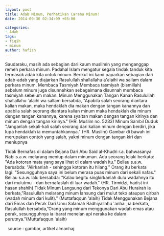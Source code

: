 ```yaml
---
layout: post
title: Adab Minum, Perhatikan Caramu Minum!
date: 2014-09-30 02:34:09 +03:00

categories:
- Adab
tags:
- fiqih
- minum
author: hafizh
---
```

Saudaraku, masih ada sebagian dari kaum muslimin yang menganggap remeh perkara minum. Padahal Islam mengatur segala tindak tanduk kita termasuk adab kita untuk minum. Berikut ini kami paparkan sebagian dari adab-adab yang diajarkan Rasulullah shallallahu a'alaihi wa sallam dalam perkara minum.
Membaca Tasmiyah
Membaca tasmiyah (bismillah) sebelum minum juga disunnahkan sebagaimana disunnah membaca tasmiyah sebelum makan.
Minum Menggunakan Tangan Kanan
Rasulullah shallallahu 'alaihi wa sallam bersabda, "Apabila salah seorang diantara kalian makan, maka hendaklah dia makan dengan tangan kanannya dan apabila salah seorang diantara kalian minum maka hendaklah dia minum dengan tangan kanannya, karena syaitan makan dengan tangan kirinya dan minum dengan tangan kirinya." (HR. Muslim no. 5233)
Minum Sambil Duduk
"Janganlah sekali-kali salah seorang dari kalian minum dengan berdiri, jika lupa hendaklah ia memuntahkannya." (HR. Muslim)
Gambar di bawah ini merupakan contoh yang salah, yakni minum dengan tangan kiri dan meniupnya


Tidak Bernafas di dalam Bejana
Dari Abu Said al-Khudri r.a. bahwasanya Nabi s.a.w. melarang meniup dalam minuman. Ada seorang lelaki berkata: "Ada kotoran mata yang saya lihat di dalam wadah itu." Beliau s.a.w. bersabda: "Alirkanlah - sehingga kotoran itu hilang." Orang itu berkata lagi: "Sesungguhnya saya ini belum merasa puas minum dari sekali nafas." Beliau s.a.w. lalu bersabda: "Kalau begitu singkirkanlah dulu wadahnya itu dari mulutmu - dan bernafaslah di luar wadah." (HR. Tirmidzi, hadist ini hasan shahih)
Tidak Minum Langsung dari Tekonya
Dari Abu Hurairah ia berkata,”Rasulullah melarang minum lansung dari mulut teko ataupun qirbah (wadah minum dari kulit).” (Muttafaqqun 'alaih)
Tidak Menggunakan Bejana dari Emas dan Perak
Dari Umu Salamah Radhiyallahu 'anha , ia berkata, Rasulullah bersabda,”Orang yang minum menggunakan wadah emas atau perak, sesungguhnya ia ibarat menelan api neraka ke dalam perutnya.”(Muttafaqqun 'alaih)

&nbsp;
source : gambar, artikel almanhaj
